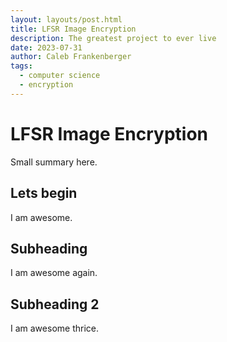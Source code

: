 ```yaml
---
layout: layouts/post.html
title: LFSR Image Encryption
description: The greatest project to ever live
date: 2023-07-31
author: Caleb Frankenberger
tags:
  - computer science
  - encryption
---
```


# LFSR Image Encryption

Small summary here.

## Lets begin

I am awesome.

## Subheading

I am awesome again.

## Subheading 2

I am awesome thrice.
